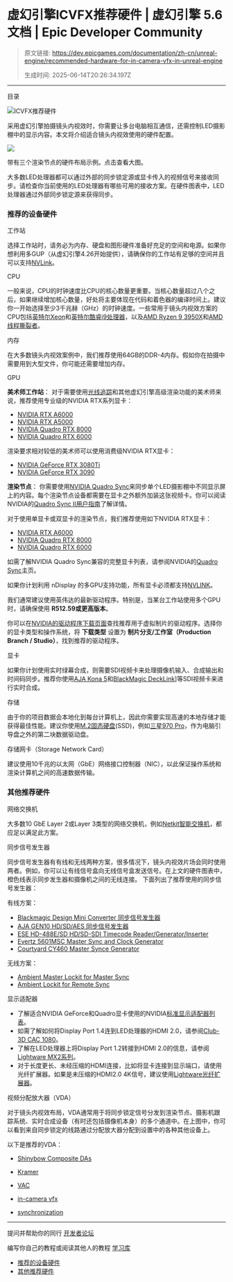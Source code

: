 # 虚幻引擎ICVFX推荐硬件 | 虚幻引擎 5.6 文档 | Epic Developer Community

> 原文链接: https://dev.epicgames.com/documentation/zh-cn/unreal-engine/recommended-hardware-for-in-camera-vfx-in-unreal-engine
> 
> 生成时间: 2025-06-14T20:26:34.197Z

---

目录

![ICVFX推荐硬件](https://dev.epicgames.com/community/api/documentation/image/64613de5-9d59-4d08-afb0-8694ddcb9fc5?resizing_type=fill&width=1920&height=335)

采用虚幻引擎拍摄镜头内视效时，你需要让多台电脑相互通信，还需控制LED摄影棚中的显示内容。本文将介绍适合镜头内视效使用的硬件配置。

[![](https://d1iv7db44yhgxn.cloudfront.net/documentation/images/e68dab2d-d56c-4ea6-92fc-3520b413a5ad/image_0.jpg)](https://d1iv7db44yhgxn.cloudfront.net/documentation/images/e68dab2d-d56c-4ea6-92fc-3520b413a5ad/image_0.jpg)

带有三个渲染节点的硬件布局示例。点击查看大图。

大多数LED处理器都可以通过外部的同步锁定源或显卡传入的视频信号来接收同步。请检查你当前使用的LED处理器有哪些可用的接收方案。在硬件图表中，LED处理器通过外部同步锁定源来获得同步。

### 推荐的设备硬件

工作站

选择工作站时，请务必为内存、硬盘和图形硬件准备好充足的空间和电源。如果你想利用多GUP（从虚幻引擎4.26开始提供），请确保你的工作站有足够的空间并且可以支持[NVLink](https://www.nvidia.com/en-us/design-visualization/nvlink-bridges/)。

CPU

一般来说，CPU的时钟速度比CPU的核心数量更重要。当核心数量超过八个之后，如果继续增加核心数量，好处将主要体现在代码和着色器的编译时间上。建议你一开始选择至少3千兆赫（GHz）的时钟速度。一些常用于镜头内视效方案的CPU包括[英特尔Xeon](https://www.intel.com/content/www/us/en/products/processors/xeon.html)和[英特尔酷睿i9处理器](https://www.intel.com/content/www/us/en/products/processors/core/i9-processors.html)，以及[AMD Ryzen 9 3950X](https://www.amd.com/en/products/cpu/amd-ryzen-9-3950x)和[AMD线程撕裂者](https://www.amd.com/en/products/ryzen-threadripper)。

内存

在大多数镜头内视效案例中，我们推荐使用64GB的DDR-4内存。假如你在拍摄中需要用到大型文件，你可能还需要增加内存。

GPU

**美术师工作站**： 对于需要使用[光线追踪](/documentation/zh-cn/unreal-engine/hardware-ray-tracing-in-unreal-engine)和其他虚幻引擎高级渲染功能的美术师来说，推荐使用专业级的NVIDIA RTX系列显卡：

-   [NVIDIA RTX A6000](https://www.nvidia.com/en-us/design-visualization/rtx-a6000)
-   [NVIDIA RTX A5000](https://www.nvidia.com/en-us/design-visualization/rtx-a5000)
-   [NVIDIA Quadro RTX 8000](https://www.nvidia.com/en-us/design-visualization/quadro/rtx-8000)
-   [NVIDIA Quadro RTX 6000](https://www.nvidia.com/en-us/design-visualization/quadro/rtx-6000)

渲染要求相对较低的美术师可以使用消费级NVIDIA RTX显卡：

-   [NVIDIA GeForce RTX 3080Ti](https://www.nvidia.com/en-us/geforce/graphics-cards/30-series/rtx-3080-3080ti/)
-   [NVIDIA GeForce RTX 3090](https://www.nvidia.com/en-us/geforce/graphics-cards/30-series/rtx-3090/)

**渲染节点**： 你需要使用[NVIDIA Quadro Sync](https://www.nvidia.com/en-us/design-visualization/solutions/quadro-sync/)来同步单个LED摄影棚中不同显示屏上的内容。每个渲染节点设备都需要在显卡之外额外加装这张视频卡。你可以阅读NVIDIA的[Quadro Sync II用户指南](https://images.nvidia.com/content/quadro/product-literature/user-guides/Quadro-Sync-II-User-Guide.pdf)了解详情。

对于使用单显卡或双显卡的渲染节点，我们推荐使用如下NVIDIA RTX显卡：

-   [NVIDIA RTX A6000](https://www.nvidia.com/en-us/design-visualization/rtx-a6000)
-   [NVIDIA Quadro RTX 8000](https://www.nvidia.com/en-us/design-visualization/quadro/rtx-8000)
-   [NVIDIA Quadro RTX 6000](https://www.nvidia.com/en-us/design-visualization/quadro/rtx-6000)

如需了解NVIDIA Quadro Sync兼容的完整显卡列表，请参阅NVIDIA的[Quadro Sync](https://www.nvidia.com/en-us/design-visualization/solutions/quadro-sync/)主页。

如果你计划利用 nDisplay 的多GPU支持功能，所有显卡必须都支持[NVLINK](https://www.nvidia.com/en-gb/design-visualization/nvlink-bridges/)。

我们通常建议使用英伟达的最新驱动程序。特别是，当某台工作站使用多个GPU时，请确保使用 **R512.59或更高版本**。

你可以在[NVIDIA的驱动程序下载页面](https://www.nvidia.com/Download/index.aspx)查找推荐用于虚拟制片的驱动程序。选择你的显卡类型和操作系统，将 **下载类型** 设置为 **制片分支/工作室（Production Branch / Studio）**，找到推荐的驱动程序。

显卡

如果你计划使用实时绿幕合成，则需要SDI视频卡来处理摄像机输入、合成输出和时间码同步。推荐你使用[AJA Kona 5](https://www.aja.com/products/kona-5)和[BlackMagic DeckLink](https://www.blackmagicdesign.com/products/decklink/techspecs/W-DLK-25)\]等SDI视频卡来进行实时合成。

存储

由于你的项目数据会本地化到每台计算机上，因此你需要实现高速的本地存储才能获得最佳性能。建议你使用[M.2固态硬盘](https://en.wikipedia.org/wiki/M.2)(SSD)，例如[三星970 Pro](https://www.samsung.com/semiconductor/minisite/ssd/product/consumer/970pro/)，作为电脑引导盘之外的第二块数据驱动盘。

存储网卡（Storage Network Card）

建议使用10千兆的以太网（GbE）网络接口控制器（NIC），以此保证操作系统和渲染计算机之间的高速数据传输。

### 其他推荐硬件

网络交换机

大多数10 GbE Layer 2或Layer 3类型的网络交换机，例如[Netkit智能交换机](https://www.netgear.com/business/products/switches/smart/XS716T.aspx#tab-techspecs)，都应足以满足此方案。

同步信号发生器

同步信号发生器有有线和无线两种方案，很多情况下，镜头内视效片场会同时使用两者。例如，你可以让有线信号盒向无线信号盒发送信号。在上文的硬件图表中，橙色线表示同步发生器和摄像机之间的无线连接。 下面列出了推荐使用的同步信号发生器：

有线方案：

-   [Blackmagic Design Mini Converter 同步信号发生器](https://www.blackmagicdesign.com/products/miniconverters/techspecs/W-CONM-15)
-   [AJA GEN10 HD/SD/AES 同步信号发生器](https://www.aja.com/products/gen10)
-   [ESE HD-488E/SD HD/SD-SDI Timecode Reader/Generator/Inserter](https://www.bhphotovideo.com/c/product/1201898-REG/ese_hd_488e_sd_hd_sd_sdi_time.html)
-   [Evertz 5601MSC Master Sync and Clock Generator](https://evertz.com/products/5601MSC)
-   [Courtyard CY460 Master Synce Generator](http://www.courtyard.co.uk/cy460-master-spg-test-pattern-time-reference-generator/)

无线方案：

-   [Ambient Master Lockit for Master Sync](https://ambient.de/en/product/master-lockit/)
-   [Ambient Lockit for Remote Sync](https://ambient.de/en/product/lockit/)

显示适配器

-   了解适合NVIDIA GeForce和Quadro显卡使用的NVIDIA[标准显示适配器列表](https://nvidia.custhelp.com/app/answers/detail/a_id/4449/~/nvidia-recommended-display-adapters)。
-   如需了解如何将Display Port 1.4连到LED处理器的HDMI 2.0，请参阅[Club-3D CAC 1080](https://www.club-3d.com/detail/2442/displayportt_1.4_to_hdmit_2.0b_hdr_active_adapter)。
-   了解在LED处理器上将Display Port 1.2转接到HDMI 2.0的信息，请参阅[Lightware MX2系列](https://lightware.com/products/matrices-switchers)。
-   对于长度更长、未经压缩的HDMI连接，比如将显卡连接到显示端口，请使用光纤扩展器。如果是未压缩的HDMI2.0 4K信号，建议使用[Lightware光纤扩展器](https://lightware.com/hdmi20-opt)。

视频分配放大器（VDA）

对于镜头内视效布局，VDA通常用于将同步锁定信号分发到渲染节点、摄影机跟踪系统、实时合成设备（有时还包括摄像机本身）的多个通道中。在上图中，你可以看到来自同步锁定的线路通过分配放大器分配到设置中的各种其他设备上。

以下是推荐的VDA：

-   [Shinybow Composite DAs](https://www.shinybowusa.com/shop/index.php?cPath=37_45)
-   [Kramer](https://www.kramerav.com/us/products/distribution_amplifiers/sdi-distribution-amplifiers)
-   [VAC](https://vac-brick.com/product-category/video-distribution-amplifier/)

-   [in-camera vfx](https://dev.epicgames.com/community/search?query=in-camera%20vfx)
-   [synchronization](https://dev.epicgames.com/community/search?query=synchronization)

* * *

提问并帮助你的同行 [开发者论坛](https://forums.unrealengine.com/categories?tag=unreal-engine)

编写你自己的教程或阅读其他人的教程 [学习库](https://dev.epicgames.com/community/unreal-engine/learning)

-   [推荐的设备硬件](/documentation/zh-cn/unreal-engine/recommended-hardware-for-in-camera-vfx-in-unreal-engine#%E6%8E%A8%E8%8D%90%E7%9A%84%E8%AE%BE%E5%A4%87%E7%A1%AC%E4%BB%B6)
-   [其他推荐硬件](/documentation/zh-cn/unreal-engine/recommended-hardware-for-in-camera-vfx-in-unreal-engine#%E5%85%B6%E4%BB%96%E6%8E%A8%E8%8D%90%E7%A1%AC%E4%BB%B6)
